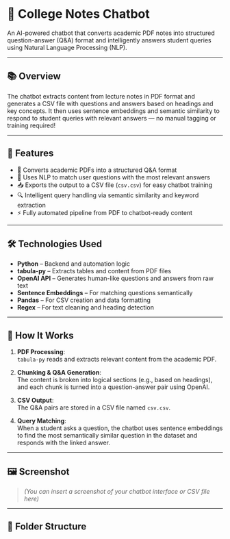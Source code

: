 # 🤖 College Notes Chatbot

An AI-powered chatbot that converts academic PDF notes into structured question-answer (Q&A) format and intelligently answers student queries using Natural Language Processing (NLP).

---

## 📚 Overview

The chatbot extracts content from lecture notes in PDF format and generates a CSV file with questions and answers based on headings and key concepts. It then uses sentence embeddings and semantic similarity to respond to student queries with relevant answers — no manual tagging or training required!

---

## 🚀 Features

- 📄 Converts academic PDFs into a structured Q&A format
- 🧠 Uses NLP to match user questions with the most relevant answers
- 📥 Exports the output to a CSV file (`csv.csv`) for easy chatbot training
- 🔍 Intelligent query handling via semantic similarity and keyword extraction
- ⚡ Fully automated pipeline from PDF to chatbot-ready content

---

## 🛠️ Technologies Used

- **Python** – Backend and automation logic  
- **tabula-py** – Extracts tables and content from PDF files  
- **OpenAI API** – Generates human-like questions and answers from raw text  
- **Sentence Embeddings** – For matching questions semantically  
- **Pandas** – For CSV creation and data formatting  
- **Regex** – For text cleaning and heading detection

---

## 🧪 How It Works

1. **PDF Processing**:  
   `tabula-py` reads and extracts relevant content from the academic PDF.

2. **Chunking & Q&A Generation**:  
   The content is broken into logical sections (e.g., based on headings), and each chunk is turned into a question-answer pair using OpenAI.

3. **CSV Output**:  
   The Q&A pairs are stored in a CSV file named `csv.csv`.

4. **Query Matching**:  
   When a student asks a question, the chatbot uses sentence embeddings to find the most semantically similar question in the dataset and responds with the linked answer.

---

## 🖼️ Screenshot

> _(You can insert a screenshot of your chatbot interface or CSV file here)_

---

## 📁 Folder Structure


